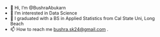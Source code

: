 - 👋 Hi, I’m @BushraAbukarn
- 👀 I’m interested in Data Science 
- 🌱 I graduated with a BS in  Applied Statistics from Cal State Uni, Long Beach 
- 📫 How to reach me bushra.sk24@gmail.com 
.

<!---
BushraAbukarn/BushraAbukarn is a ✨ special ✨ repository because its `README.md` (this file) appears on your GitHub profile.
You can click the Preview link to take a look at your changes.
--->
